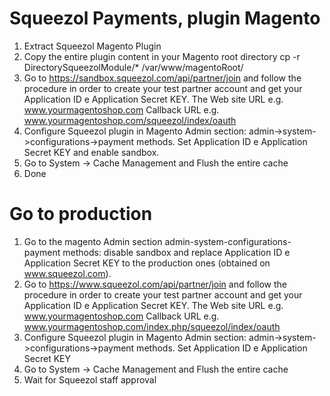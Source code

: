 # Squeezol Payments, plugin Magento
1. Extract Squeezol Magento Plugin
2. Copy the entire plugin content in your Magento root directory cp -r DirectorySqueezolModule/* /var/www/magentoRoot/
3. Go to https://sandbox.squeezol.com/api/partner/join and follow the procedure in
        order to create your test partner account and get your Application ID e Application
        Secret KEY. The Web site URL e.g. www.yourmagentoshop.com Callback URL e.g.
        www.yourmagentoshop.com/squeezol/index/oauth
4. Configure Squeezol plugin in Magento Admin section: admin->system->configurations->payment
        methods. Set Application ID e Application Secret KEY and enable sandbox.
5. Go to System -> Cache Management and Flush the entire cache
6. Done
#  Go to production
1. Go to the magento Admin section admin-system-configurations-payment methods: disable sandbox and replace Application ID e Application Secret KEY to the production ones (obtained on www.squeezol.com).
2. Go to https://www.squeezol.com/api/partner/join and follow the procedure in order to create your test partner account and get your Application ID e Application Secret KEY. The Web site URL e.g. www.yourmagentoshop.com Callback URL e.g. www.yourmagentoshop.com/index.php/squeezol/index/oauth
3. Configure Squeezol plugin in Magento Admin section: admin->system->configurations->payment methods. Set Application ID e Application Secret KEY
4. Go to System -> Cache Management and Flush the entire cache
4.  Wait for Squeezol staff approval